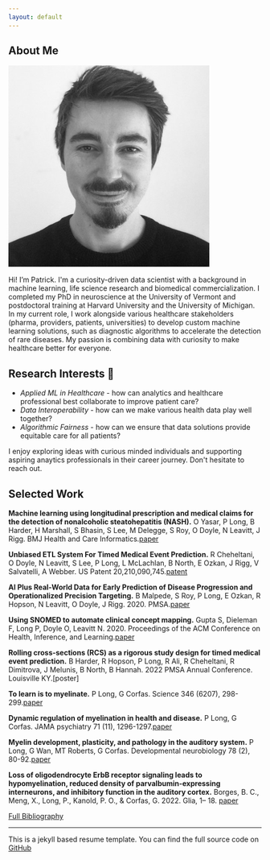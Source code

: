 ```yaml
---
layout: default
---
```


## About Me

<img class="profile-picture" src="photo.jpg">

Hi! I’m Patrick. I'm a curiosity-driven data scientist with a background in machine learning, life science research and biomedical commercialization. I completed my PhD in neuroscience at the University of Vermont and postdoctoral training at Harvard University and the University of Michigan. In my current role, I work alongside various healthcare stakeholders (pharma, providers, patients, universities) to develop custom machine learning solutions, such as diagnostic algorithms to accelerate the detection of rare diseases. My passion is combining data with curiosity to make healthcare better for everyone. 


## Research Interests 🌱

* *Applied ML in Healthcare* - how can analytics and healthcare professional best collaborate to improve patient care?
* *Data Interoperability* - how can we make various health data play well together?
* *Algorithmic Fairness* - how can we ensure that data solutions provide equitable care for all patients?

I enjoy exploring ideas with curious minded individuals and supporting aspiring anaytics professionals in their career journey. Don't hesitate to reach out.

## Selected Work

**Machine learning using longitudinal prescription and medical claims for the detection of nonalcoholic steatohepatitis (NASH).**
O Yasar, P Long, B Harder, H Marshall, S Bhasin, S Lee, M Delegge, S Roy, O Doyle, N Leavitt, J Rigg. BMJ Health and Care Informatics.[paper](https://informatics.bmj.com/content/29/1/e100510.info)

**Unbiased ETL System For Timed Medical Event Prediction.**
R Cheheltani, O Doyle, N Leavitt, S Lee, P Long, L McLachlan, B North, E Ozkan, J Rigg, V Salvatelli, A Webber. US Patent 20,210,090,745.[patent](https://patents.justia.com/patent/20210090745)

**AI Plus Real-World Data for Early Prediction of Disease Progression and Operationalized Precision Targeting.**
B  Malpede, S Roy, P Long, E Ozkan, R Hopson, N Leavitt, O Doyle, J Rigg.   2020. PMSA.[paper](https://www.pmsa.org/jpmsa-vol08-article07)

**Using SNOMED to automate clinical concept mapping.**
Gupta S, Dieleman F, Long P, Doyle O, Leavitt N. 2020. Proceedings of the ACM Conference on Health, Inference, and Learning.[paper](https://dl.acm.org/doi/10.1145/3368555.3384453)

**Rolling cross-sections (RCS) as a rigorous study design for timed medical event prediction.**
B Harder,  R Hopson, P Long, R Ali,  R Cheheltani, R Dimitrova, J Melunis, B North, B Hannah. 2022 PMSA Annual Conference. Louisville KY.[poster]

**To learn is to myelinate.** 
P Long, G Corfas. Science 346 (6207), 298-299.[paper](https://www.science.org/doi/abs/10.1126/science.1261127)

**Dynamic regulation of myelination in health and disease.**
P Long, G Corfas.  JAMA psychiatry 71 (11), 1296-1297.[paper](https://www.ncbi.nlm.nih.gov/pmc/articles/PMC4250970/pdf/nihms644315.pdf)

**Myelin development, plasticity, and pathology in the auditory system.**
P Long, G Wan, MT Roberts, G Corfas. Developmental neurobiology 78 (2), 80-92.[paper](https://www.ncbi.nlm.nih.gov/pmc/articles/PMC5773349/)

**Loss of oligodendrocyte ErbB receptor signaling leads to hypomyelination, reduced density of parvalbumin-expressing interneurons, and inhibitory function in the auditory cortex.** 
Borges, B. C., Meng, X., Long, P., Kanold, P. O., & Corfas, G. 2022. Glia, 1– 18. [paper](https://doi.org/10.1002/glia.24266)


[Full Bibliography](https://scholar.google.com/citations?user=Xg4y16YAAAAJ&hl=en)

---
This is a jekyll based resume template. You can find the full source code on [GitHub](https://github.com/bk2dcradle/researcher)
